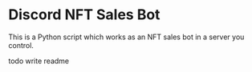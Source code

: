# Discord NFT Sales Bot

This is a Python script which works as an NFT sales bot in a server you control.

todo write readme
